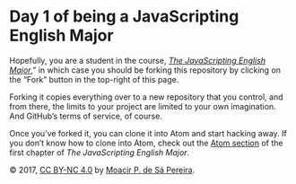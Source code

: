 # Day 1 of being a JavaScripting English Major

Hopefully, you are a student in the course, [*The JavaScripting English
Major*](http://the-javascripting-english-major.moacir.com),” in which case you
should be forking this repository by clicking on the “Fork” button in the
top-right of this page.

Forking it copies everything over to a new repository that you control, and
from there, the limits to your project are limited to your own imagination.
And GitHub’s terms of service, of course.

Once you’ve forked it, you can clone it into Atom and start hacking away. If
you don’t know how to clone into Atom, check out the [Atom
section](http://the-javascripting-english-major.moacir.com/1-environment/#atom)
of the first chapter of *The JavaScripting English Major*.

© 2017, [CC BY-NC 4.0](https://creativecommons.org/licenses/by-nc/4.0/) by
[Moacir P. de Sá Pereira](http://moacir.com).
